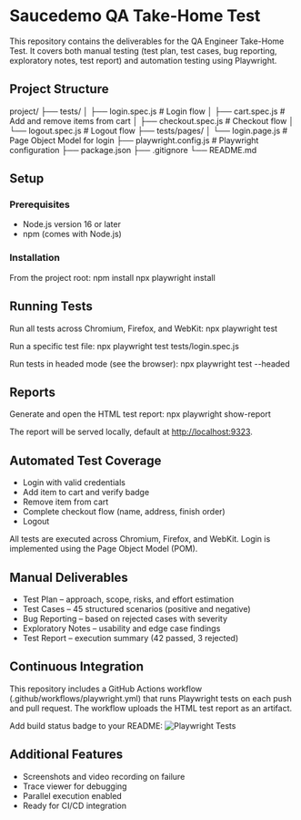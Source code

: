 

# Saucedemo QA Take-Home Test

This repository contains the deliverables for the QA Engineer Take-Home Test. It covers both manual testing (test plan, test cases, bug reporting, exploratory notes, test report) and automation testing using Playwright.

## Project Structure

project/
├── tests/
│   ├── login.spec.js       # Login flow
│   ├── cart.spec.js        # Add and remove items from cart
│   ├── checkout.spec.js    # Checkout flow
│   └── logout.spec.js      # Logout flow
├── tests/pages/
│   └── login.page.js       # Page Object Model for login
├── playwright.config.js    # Playwright configuration
├── package.json
├── .gitignore
└── README.md

## Setup

### Prerequisites

* Node.js version 16 or later
* npm (comes with Node.js)

### Installation

From the project root:
npm install
npx playwright install

## Running Tests

Run all tests across Chromium, Firefox, and WebKit:
npx playwright test

Run a specific test file:
npx playwright test tests/login.spec.js

Run tests in headed mode (see the browser):
npx playwright test --headed

## Reports

Generate and open the HTML test report:
npx playwright show-report


The report will be served locally, default at [http://localhost:9323](http://localhost:9323).

## Automated Test Coverage

* Login with valid credentials
* Add item to cart and verify badge
* Remove item from cart
* Complete checkout flow (name, address, finish order)
* Logout

All tests are executed across Chromium, Firefox, and WebKit.
Login is implemented using the Page Object Model (POM).

## Manual Deliverables

* Test Plan – approach, scope, risks, and effort estimation
* Test Cases – 45 structured scenarios (positive and negative)
* Bug Reporting – based on rejected cases with severity
* Exploratory Notes – usability and edge case findings
* Test Report – execution summary (42 passed, 3 rejected)

## Continuous Integration

This repository includes a GitHub Actions workflow (.github/workflows/playwright.yml) that runs Playwright tests on each push and pull request.
The workflow uploads the HTML test report as an artifact.

Add build status badge to your README:
![Playwright Tests](https://github.com/fromdeen/saucedemo-qa-automation/actions/workflows/playwright.yml/badge.svg)


## Additional Features

* Screenshots and video recording on failure
* Trace viewer for debugging
* Parallel execution enabled
* Ready for CI/CD integration


